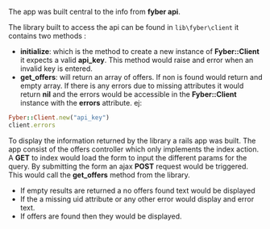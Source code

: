 The app was built central to the info from __fyber api__.

The library built to access the api can be found in `lib\fyber\client` it contains two methods :

* __initialize__: which is the method to create a new instance of __Fyber::Client__ it expects a valid __api_key__. This method would raise and error when an invalid key is entered.
* __get_offers__: will return an array of offers. If non is found would return and empty array. If there is any errors due to missing attributes it would return __nil__ and the errors would be accessible in the __Fyber::Client__ instance with the __errors__ attribute.
ej:
```ruby
Fyber::Client.new("api_key")
client.errors
```

To display the information returned by the library a rails app was built. The app consist of the offers controller which only implements the index action. A __GET__ to index would load the form to input the different params for the query. By submitting the form an ajax __POST__ request would be triggered. This would call the __get_offers__ method from the library.
* If empty results are returned a no offers found text would be displayed
* If the a missing uid attribute or any other error would display and error text.
* If offers are found then they would be displayed.
